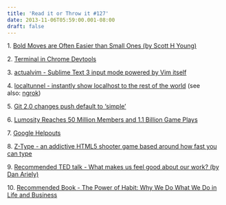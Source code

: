 ```yaml
---
title: 'Read it or Throw it #127'
date: 2013-11-06T05:59:00.001-08:00
draft: false
---
```


1. [Bold Moves are Often Easier than Small Ones (by Scott H Young)](http://www.scotthyoung.com/blog/2013/10/29/bold-moves/)

2. [Terminal in Chrome Devtools](http://blog.dfilimonov.com/2013/09/12/devtools-terminal.html)  

3. [actualvim - Sublime Text 3 input mode powered by Vim itself](https://github.com/lunixbochs/actualvim)

4. [localtunnel - instantly show localhost to the rest of the world](http://progrium.com/localtunnel/) (see also: [ngrok](https://ngrok.com/))

5. [Git 2.0 changes push default to ‘simple’](http://blog.nicoschuele.com/?p=217)

6. [Lumosity Reaches 50 Million Members and 1.1 Billion Game Plays](http://finance.yahoo.com/news/lumosity-reaches-50-million-members-173200901.html)

7. [Google Helpouts](https://helpouts.google.com/home)

8. [Z-Type - an addictive HTML5 shooter game based around how fast you can type](http://phoboslab.org/ztype/)

9. [Recommended TED talk - What makes us feel good about our work? (by Dan Ariely)](http://www.ted.com/talks/dan_ariely_what_makes_us_feel_good_about_our_work.html)

10. [Recommended Book - The Power of Habit: Why We Do What We Do in Life and Business](http://www.amazon.com/Power-Habit-Why-What-Change-ebook/dp/B0055PGUYU)